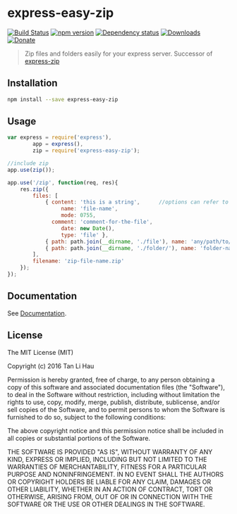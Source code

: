 # express-easy-zip

[![Build Status](https://travis-ci.org/tanhauhau/express-easy-zip.svg?branch=master)](https://travis-ci.org/tanhauhau/express-easy-zip)
[![npm version](https://badge.fury.io/js/express-easy-zip.svg)](https://badge.fury.io/js/express-easy-zip)
[![Dependency status](https://david-dm.org/tanhauhau/express-easy-zip.svg)](https://david-dm.org)
[![Downloads](https://img.shields.io/npm/dt/express-easy-zip.svg)](https://www.npmjs.com/package/express-easy-zip)
[![Donate](https://img.shields.io/gratipay/user/tanhauhau.svg)](https://gratipay.com/~tanhauhau/)

> Zip files and folders easily for your express server. 
> Successor of [express-zip](https://www.npmjs.com/package/express-zip)

## Installation

```bash
npm install --save express-easy-zip
```

## Usage
```javascript
var express = require('express'),
        app = express(),
        zip = require('express-easy-zip');

//include zip
app.use(zip());

app.use('/zip', function(req, res){
    res.zip({
        files: [
            { content: 'this is a string',      //options can refer to [http://archiverjs.com/zip-stream/ZipStream.html#entry](http://archiverjs.com/zip-stream/ZipStream.html#entry)
                 name: 'file-name',
                 mode: 0755,
              comment: 'comment-for-the-file',
                 date: new Date(),
                 type: 'file' },
            { path: path.join(__dirname, './file'), name: 'any/path/to/file' }, //can be a file
            { path: path.join(__dirname, './folder/'), name: 'folder-name' }    //or a folder
        ],
        filename: 'zip-file-name.zip'
    });
});
```

## Documentation

See [Documentation](https://github.com/tanhauhau/express-easy-zip/blob/master/DOC.md).

## License

The MIT License (MIT)

Copyright (c) 2016 Tan Li Hau

Permission is hereby granted, free of charge, to any person obtaining a copy
of this software and associated documentation files (the "Software"), to deal
in the Software without restriction, including without limitation the rights
to use, copy, modify, merge, publish, distribute, sublicense, and/or sell
copies of the Software, and to permit persons to whom the Software is
furnished to do so, subject to the following conditions:

The above copyright notice and this permission notice shall be included in all
copies or substantial portions of the Software.

THE SOFTWARE IS PROVIDED "AS IS", WITHOUT WARRANTY OF ANY KIND, EXPRESS OR
IMPLIED, INCLUDING BUT NOT LIMITED TO THE WARRANTIES OF MERCHANTABILITY,
FITNESS FOR A PARTICULAR PURPOSE AND NONINFRINGEMENT. IN NO EVENT SHALL THE
AUTHORS OR COPYRIGHT HOLDERS BE LIABLE FOR ANY CLAIM, DAMAGES OR OTHER
LIABILITY, WHETHER IN AN ACTION OF CONTRACT, TORT OR OTHERWISE, ARISING FROM,
OUT OF OR IN CONNECTION WITH THE SOFTWARE OR THE USE OR OTHER DEALINGS IN THE
SOFTWARE.
